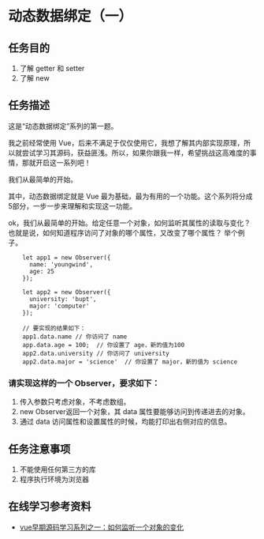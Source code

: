 # 动态数据绑定（一）

## 任务目的
1. 了解 getter 和 setter
2. 了解 new

## 任务描述
这是“动态数据绑定”系列的第一题。

我之前经常使用 Vue，后来不满足于仅仅使用它，我想了解其内部实现原理，所以就尝试学习其源码，获益匪浅。所以，如果你跟我一样，希望挑战这高难度的事情，那就开启这一系列吧！

我们从最简单的开始。

其中，动态数据绑定就是 Vue 最为基础，最为有用的一个功能。这个系列将分成5部分，一步一步来理解和实现这一功能。

ok，我们从最简单的开始。给定任意一个对象，如何监听其属性的读取与变化？也就是说，如何知道程序访问了对象的哪个属性，又改变了哪个属性？ 举个例子。

````
	let app1 = new Observer({
	  name: 'youngwind',
	  age: 25
	});
	
	let app2 = new Observer({
	  university: 'bupt',
	  major: 'computer'
	});
	
	// 要实现的结果如下：
	app1.data.name // 你访问了 name
	app.data.age = 100;  // 你设置了 age，新的值为100
	app2.data.university // 你访问了 university
	app2.data.major = 'science'  // 你设置了 major，新的值为 science
````
### 请实现这样的一个 Observer，要求如下：

1. 传入参数只考虑对象，不考虑数组。
2. new Observer返回一个对象，其 data 属性要能够访问到传递进去的对象。
3. 通过 data 访问属性和设置属性的时候，均能打印出右侧对应的信息。

## 任务注意事项
1. 不能使用任何第三方的库
2. 程序执行环境为浏览器

## 在线学习参考资料
* [vue早期源码学习系列之一：如何监听一个对象的变化](https://github.com/youngwind/blog/issues/84)